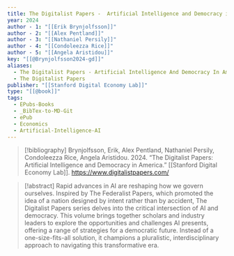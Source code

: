 ```yaml
---
title: The Digitalist Papers -  Artificial Intelligence and Democracy in America
year: 2024
author - 1: "[[Erik Brynjolfsson]]"
author - 2: "[[Alex Pentland]]"
author - 3: "[[Nathaniel Persily]]"
author - 4: "[[Condoleezza Rice]]"
author - 5: "[[Angela Aristidou]]"
key: "[[@Brynjolfsson2024-gd]]"
aliases:
  - The Digitalist Papers - Artificial Intelligence And Democracy In America
  - The Digitalist Papers
publisher: "[[Stanford Digital Economy Lab]]"
type: "[[@book]]"
tags:
  - EPubs-Books
  - _BibTex-to-MD-Git
  - ePub
  - Economics
  - Artificial-Intelligence-AI
---
```


> [!bibliography]
> Brynjolfsson, Erik, Alex Pentland, Nathaniel Persily, Condoleezza Rice, Angela Aristidou. 2024. “The Digitalist Papers: Artificial Intelligence and Democracy in America.” [[Stanford Digital Economy Lab]]. https://www.digitalistpapers.com/

> [!abstract]
> Rapid advances in AI are reshaping how we govern ourselves. Inspired by The Federalist Papers, which promoted the idea of a nation designed by intent rather than by accident, The Digitalist Papers series delves into the critical intersection of AI and democracy. This volume brings together scholars and industry leaders to explore the opportunities and challenges AI presents, offering a range of strategies for a democratic future. Instead of a one-size-fits-all solution, it champions a pluralistic, interdisciplinary approach to navigating this transformative era.